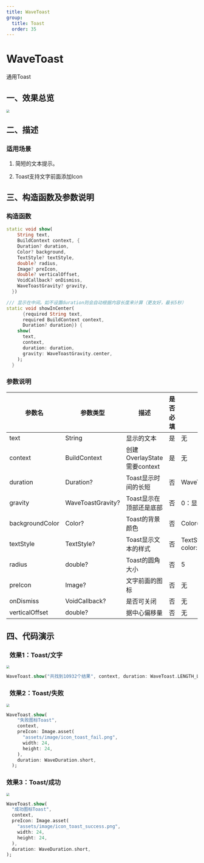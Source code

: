 ```yaml
---
title: WaveToast
group:
  title: Toast
  order: 35
---
```


# WaveToast

通用Toast

## 一、效果总览

<img src="./img/wave_toast_intro.png" style="zoom:50%;" />

## 二、描述

### 适用场景

1. 简短的文本提示。

2. Toast支持文字前面添加Icon

## 三、构造函数及参数说明

### 构造函数


```dart
static void show(
    String text,
    BuildContext context, {
    Duration? duration,
    Color? background,
    TextStyle? textStyle,
    double? radius,
    Image? preIcon,
    double? verticalOffset,
    VoidCallback? onDismiss,
    WaveToastGravity? gravity,
  }) 
```


```dart
/// 显示在中间。如不设置duration则会自动根据内容长度来计算（更友好，最长5秒）  
static void showInCenter(
      {required String text,
      required BuildContext context,
      Duration? duration}) {
    show(
      text,
      context,
      duration: duration,
      gravity: WaveToastGravity.center,
    );
  }
```

### 参数说明

| **参数名** | **参数类型** | **描述** | **是否必填** | **默认值** |
| --- | --- | --- | --- | --- |
| text | String | 显示的文本 | 是 | 无 |
| context | BuildContext | 创建OverlayState需要context | 是 | 无 |
| duration | Duration? | Toast显示时间的长短 | 否 | WaveToast.LENGTH\_SHORT |
| gravity | WaveToastGravity? | Toast显示在顶部还是底部 | 否 | 0：显示在底部 |
| backgroundColor | Color? | Toast的背景颜色 | 否 | Color(0xFF222222) |
| textStyle | TextStyle? | Toast显示文本的样式 | 否 | TextStyle(fontSize: 16, color: Colors.white) |
| radius | double? | Toast的圆角大小 | 否 | 5 |
| preIcon | Image? | 文字前面的图标 | 否 | 无 |
| onDismiss | VoidCallback? | 是否可关闭 | 否 | 无 |
| verticalOffset | double? | 据中心偏移量 | 否 | 无 |

## 四、代码演示

###  效果1：Toast/文字

<img src="./img/wave_toast_normal.png" style="zoom:50%;" />

```dart
WaveToast.show("共找到10932个结果", context, duration: WaveToast.LENGTH_LONG);  
```
###  效果2：Toast/失败

<img src="./img/wave_toast_fail.png" style="zoom:50%;" />



```dart
WaveToast.show(
    "失败图标Toast",
    context,
    preIcon: Image.asset(
      "assets/image/icon_toast_fail.png",
      width: 24,
      height: 24,
    ),
    duration: WaveDuration.short,
  );

```
### 效果3：Toast/成功

<img src="./img/wave_toast_success.png" style="zoom:50%;" />



```dart
WaveToast.show(
  "成功图标Toast",
  context,
  preIcon: Image.asset(
    "assets/image/icon_toast_success.png",
    width: 24,
    height: 24,
  ),
  duration: WaveDuration.short,
);
```
